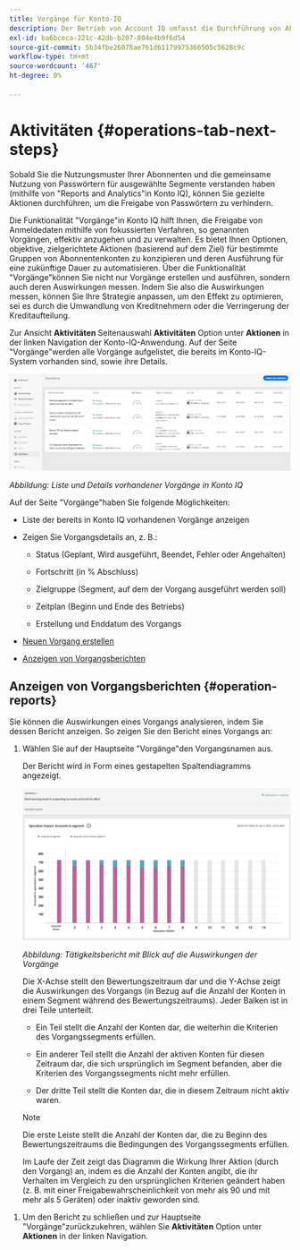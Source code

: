 ```yaml
---
title: Vorgänge für Konto-IQ
description: Der Betrieb von Account IQ umfasst die Durchführung von Aktionen zur Durchführung von Automatisierungen und Massenvorgängen auf Abonnentenkonten und zur Verfolgung ihrer Auswirkungen.
exl-id: ba6bceca-221c-42db-b207-804e4b9f6d54
source-git-commit: 5b34fbe26078ae761d61179975366505c5628c9c
workflow-type: tm+mt
source-wordcount: '467'
ht-degree: 0%

---
```


# Aktivitäten {#operations-tab-next-steps}

Sobald Sie die Nutzungsmuster Ihrer Abonnenten und die gemeinsame Nutzung von Passwörtern für ausgewählte Segmente verstanden haben (mithilfe von &quot;Reports and Analytics&quot;in Konto IQ), können Sie gezielte Aktionen durchführen, um die Freigabe von Passwörtern zu verhindern.

Die Funktionalität &quot;Vorgänge&quot;in Konto IQ hilft Ihnen, die Freigabe von Anmeldedaten mithilfe von fokussierten Verfahren, so genannten Vorgängen, effektiv anzugehen und zu verwalten. Es bietet Ihnen Optionen, objektive, zielgerichtete Aktionen (basierend auf dem Ziel) für bestimmte Gruppen von Abonnentenkonten zu konzipieren und deren Ausführung für eine zukünftige Dauer zu automatisieren. Über die Funktionalität &quot;Vorgänge&quot;können Sie nicht nur Vorgänge erstellen und ausführen, sondern auch deren Auswirkungen messen. Indem Sie also die Auswirkungen messen, können Sie Ihre Strategie anpassen, um den Effekt zu optimieren, sei es durch die Umwandlung von Kreditnehmern oder die Verringerung der Kreditaufteilung.

Zur Ansicht **Aktivitäten** Seitenauswahl **Aktivitäten** Option unter **Aktionen** in der linken Navigation der Konto-IQ-Anwendung. Auf der Seite &quot;Vorgänge&quot;werden alle Vorgänge aufgelistet, die bereits im Konto-IQ-System vorhanden sind, sowie ihre Details.

![](assets/operations-page.png)

*Abbildung: Liste und Details vorhandener Vorgänge in Konto IQ*

Auf der Seite &quot;Vorgänge&quot;haben Sie folgende Möglichkeiten:

* Liste der bereits in Konto IQ vorhandenen Vorgänge anzeigen

* Zeigen Sie Vorgangsdetails an, z. B.:

   * Status (Geplant, Wird ausgeführt, Beendet, Fehler oder Angehalten)

   * Fortschritt (in % Abschluss)

   * Zielgruppe (Segment, auf dem der Vorgang ausgeführt werden soll)

   * Zeitplan (Beginn und Ende des Betriebs)

   * Erstellung und Enddatum des Vorgangs

* [Neuen Vorgang erstellen](/help/AccountIQ/operation-affecting-user-segment.md)

* [Anzeigen von Vorgangsberichten](#operation-reports)

<!--* Search from the list of operations using Search field

* Stop an operation.

* Create a duplicate operation.

* [Configure columns of Operations details page](#configure-columns)-->

## Anzeigen von Vorgangsberichten {#operation-reports}

Sie können die Auswirkungen eines Vorgangs analysieren, indem Sie dessen Bericht anzeigen. So zeigen Sie den Bericht eines Vorgangs an:

1. Wählen Sie auf der Hauptseite &quot;Vorgänge&quot;den Vorgangsnamen aus.

   Der Bericht wird in Form eines gestapelten Spaltendiagramms angezeigt.

   ![](assets/operation-impact-report.png)

   *Abbildung: Tätigkeitsbericht mit Blick auf die Auswirkungen der Vorgänge*

   Die X-Achse stellt den Bewertungszeitraum dar und die Y-Achse zeigt die Auswirkungen des Vorgangs (in Bezug auf die Anzahl der Konten in einem Segment während des Bewertungszeitraums). Jeder Balken ist in drei Teile unterteilt.

   * Ein Teil stellt die Anzahl der Konten dar, die weiterhin die Kriterien des Vorgangssegments erfüllen.

   * Ein anderer Teil stellt die Anzahl der aktiven Konten für diesen Zeitraum dar, die sich ursprünglich im Segment befanden, aber die Kriterien des Vorgangssegments nicht mehr erfüllen.

   * Der dritte Teil stellt die Konten dar, die in diesem Zeitraum nicht aktiv waren.
   >[!NOTE]
   >
   >Die erste Leiste stellt die Anzahl der Konten dar, die zu Beginn des Bewertungszeitraums die Bedingungen des Vorgangssegments erfüllen.

   Im Laufe der Zeit zeigt das Diagramm die Wirkung Ihrer Aktion (durch den Vorgang) an, indem es die Anzahl der Konten angibt, die ihr Verhalten im Vergleich zu den ursprünglichen Kriterien geändert haben (z. B. mit einer Freigabewahrscheinlichkeit von mehr als 90 und mit mehr als 5 Geräten) oder inaktiv geworden sind.

<!--For example, in the above image the variable on the y-axis is number of accounts. Looking at the graph you can compare the number of accounts that are in the operations' segment versus the number of accounts that are outside the operations segment at a particular time (such as week 2nd of the operations evaluation period). Therefore, you can analyze how over the evaluation period do number of accounts vary within the operation segment and outside the segment.

So, if your operation was to send out warning emails to suspecting accounts, and accounts in operations segment were those with sharing probability more than 90 and using more than 5 devices to stream content, then in the beginning of the evaluation period accounts in segment are more than 17 thousand. This number changes over the evaluation period as shown in the graph, thereby indicating the impact of operation. Based on the evaluation, you can take remedial measures on suspecting accounts, or continue with the operation, or adjust your strategy for better outcomes to curb credential sharing.-->

1. Um den Bericht zu schließen und zur Hauptseite &quot;Vorgänge&quot;zurückzukehren, wählen Sie **Aktivitäten** Option unter **Aktionen** in der linken Navigation.

<!--

![](assets/operations-details.png)

*Figure: Operation details*
## Configure columns {#configure-columns}

You can select the icon to **Configure columns** on the top of the operations table.

![](assets/config-columns.png)

*Figure: Configure columns of Operations details page*-->